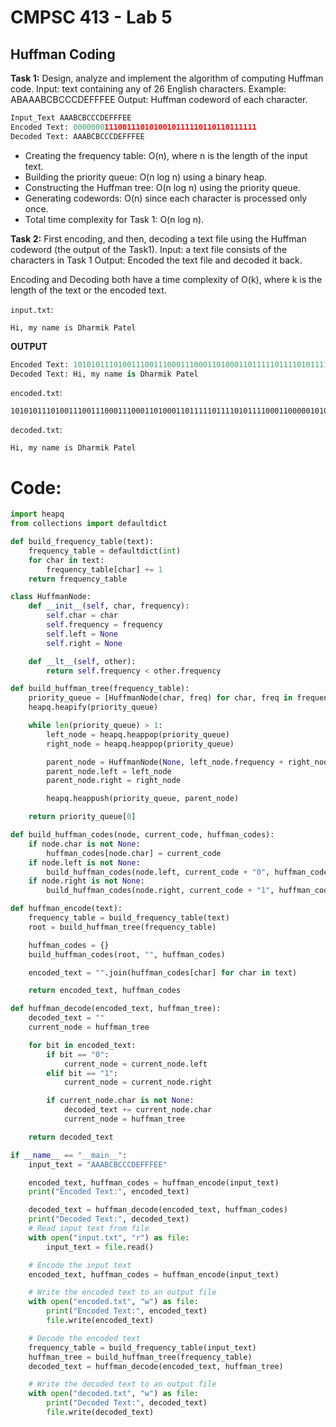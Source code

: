 # CMPSC 413 - Lab 5
## Huffman Coding

**Task 1:** 
Design, analyze and implement the algorithm of computing Huffman code.
Input: text containing any of 26 English characters. Example: ABAAABCBCCCDEFFFEE
Output: Huffman codeword of each character.

```python
Input_Text AAABCBCCCDEFFFEE
Encoded Text: 00000001110011101010010111110110110111111
Decoded Text: AAABCBCCCDEFFFEE
```
- Creating the frequency table: O(n), where n is the length of the input text.
- Building the priority queue: O(n log n) using a binary heap.
- Constructing the Huffman tree: O(n log n) using the priority queue.
- Generating codewords: O(n) since each character is processed only once.
- Total time complexity for Task 1: O(n log n).

**Task 2:**
First encoding, and then, decoding a text file using the Huffman codeword (the output of the Task1).
Input: a text file consists of the characters in Task 1
Output: Encoded the text file and decoded it back.

Encoding and Decoding both have a time complexity of O(k), where k is the length of the text or the encoded text.

`input.txt`:
```
Hi, my name is Dharmik Patel
```
**OUTPUT**
```python
Encoded Text: 101010111010011100111000111000110100011011111011110101111000110000010100110010111001011100010010110011011000011011
Decoded Text: Hi, my name is Dharmik Patel
```

`encoded.txt`:
```
101010111010011100111000111000110100011011111011110101111000110000010100110010111001011100010010110011011000011011
```

`decoded.txt`:
```
Hi, my name is Dharmik Patel
```

# Code:

```python
import heapq
from collections import defaultdict

def build_frequency_table(text):
    frequency_table = defaultdict(int)
    for char in text:
        frequency_table[char] += 1
    return frequency_table

class HuffmanNode:
    def __init__(self, char, frequency):
        self.char = char
        self.frequency = frequency
        self.left = None
        self.right = None

    def __lt__(self, other):
        return self.frequency < other.frequency

def build_huffman_tree(frequency_table):
    priority_queue = [HuffmanNode(char, freq) for char, freq in frequency_table.items()]
    heapq.heapify(priority_queue)

    while len(priority_queue) > 1:
        left_node = heapq.heappop(priority_queue)
        right_node = heapq.heappop(priority_queue)

        parent_node = HuffmanNode(None, left_node.frequency + right_node.frequency)
        parent_node.left = left_node
        parent_node.right = right_node

        heapq.heappush(priority_queue, parent_node)

    return priority_queue[0]

def build_huffman_codes(node, current_code, huffman_codes):
    if node.char is not None:
        huffman_codes[node.char] = current_code
    if node.left is not None:
        build_huffman_codes(node.left, current_code + "0", huffman_codes)
    if node.right is not None:
        build_huffman_codes(node.right, current_code + "1", huffman_codes)

def huffman_encode(text):
    frequency_table = build_frequency_table(text)
    root = build_huffman_tree(frequency_table)

    huffman_codes = {}
    build_huffman_codes(root, "", huffman_codes)

    encoded_text = "".join(huffman_codes[char] for char in text)

    return encoded_text, huffman_codes

def huffman_decode(encoded_text, huffman_tree):
    decoded_text = ""
    current_node = huffman_tree

    for bit in encoded_text:
        if bit == "0":
            current_node = current_node.left
        elif bit == "1":
            current_node = current_node.right

        if current_node.char is not None:
            decoded_text += current_node.char
            current_node = huffman_tree

    return decoded_text

if __name__ == "__main__":
    input_text = "AAABCBCCCDEFFFEE"

    encoded_text, huffman_codes = huffman_encode(input_text)
    print("Encoded Text:", encoded_text)

    decoded_text = huffman_decode(encoded_text, huffman_codes)
    print("Decoded Text:", decoded_text)
    # Read input text from file
    with open("input.txt", "r") as file:
        input_text = file.read()

    # Encode the input text
    encoded_text, huffman_codes = huffman_encode(input_text)

    # Write the encoded text to an output file
    with open("encoded.txt", "w") as file:
        print("Encoded Text:", encoded_text)
        file.write(encoded_text)

    # Decode the encoded text
    frequency_table = build_frequency_table(input_text)
    huffman_tree = build_huffman_tree(frequency_table)
    decoded_text = huffman_decode(encoded_text, huffman_tree)

    # Write the decoded text to an output file
    with open("decoded.txt", "w") as file:
        print("Decoded Text:", decoded_text)
        file.write(decoded_text)

```
